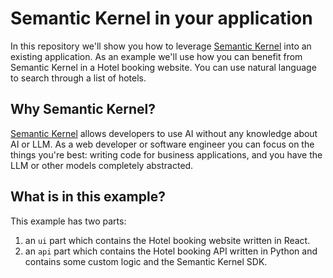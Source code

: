 # Semantic Kernel in your application

In this repository we'll show you how to leverage [Semantic Kernel](https://github.com/microsoft/semantic-kernel) into an existing application. As an example we'll use how you can benefit from Semantic Kernel in a Hotel booking website. You can use natural language to search through a list of hotels.

## Why Semantic Kernel?

[Semantic Kernel](https://github.com/microsoft/semantic-kernel) allows developers to use AI without any knowledge about AI or LLM. As a web developer or software engineer you can focus on the things you're best: writing code for business applications, and you have the LLM or other models completely abstracted.

## What is in this example?

This example has two parts:

1. an `ui` part which contains the Hotel booking website written in React.
2. an `api` part which contains the Hotel booking API written in Python and contains some custom logic and the Semantic Kernel SDK.
